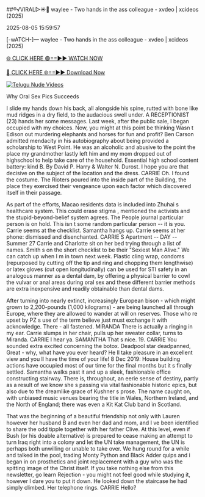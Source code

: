 ##®️√VIRAL▷☀️👄    waylee - Two hands in the ass colleague - xvdeo &#124; xcideos (2025)

2025-08-05 15:59:57



[-wATCH-]—    waylee - Two hands in the ass colleague - xvdeo &#124; xcideos (2025)

[🌐 CLICK HERE 🟢==►► WATCH NOW](https://www.youtucams.com/tracking/githubcom)

[🔴 CLICK HERE 🌐==►► Download Now](https://www.youtucams.com/tracking/githubcom)

[![Telugu Nude Videos](https://i.imgur.com/dJHk4Zq.gif)](https://www.youtucams.com/tracking/githubcom)



Why Oral Sex Pics Succeeds

I slide my hands down his back, all alongside his spine, rutted with bone like mud ridges in a dry field, to the audacious swell under. A RECEPTIONIST (23) hands her some messages. Last week, after the public sale, I began occupied with my choices. Now, you might at this point be thinking  Wasn t Edison out murdering elephants and horses for fun and profit? Ben Carson admitted mendacity in his autobiography about being provided a scholarship to West Point. He was an alcoholic and abusive to the point the place my grandmother lastly left him and my mom dropped out of highschool to help take care of the household. Essential high school content battery: kind B. By David P. Harry & Walter N. Durost. I hope you are that decisive on the subject of the location and the dress. CARRIE Oh. I found the costume. The Rioters poured into the inside part of the Building, the place they exercised their vengeance upon each factor which discovered itself in their passage.

As part of the efforts, Macao residents  data is included into Zhuhai s healthcare system. This could  erase stigma , mentioned the activists and the stupid-beyond-belief system agrees. The People journal particular person is on hold. This isn t some random particular person -- it is you. Carrie seems at the checklist. Samantha hangs up. Carrie seems at her phone: dismissed and disenchanted. CARRIE S Apartment -- DAY -- Summer 27 Carrie and Charlotte sit on her bed trying through a list of names. Smith s on the short checklist to be their "Sexiest Man Alive." We can catch up when I m in town next week. Plastic cling wrap, condoms (repurposed by cutting off the tip and ring and chopping them lengthwise) or latex gloves (cut open longitudinally) can be used for STI safety in an analogous manner as a dental dam, by offering a physical barrier to cowl the vulvar or anal areas during oral sex and these different barrier methods are extra inexpensive and readily obtainable than dental dams.

After turning into nearly extinct, increasingly European bison - which might grown to 2,200-pounds (1,000 kilograms) - are being launched all through Europe, where they are allowed to wander at will on reserves. Those who re upset by PZ s use of the term  believe  just must exchange it with  acknowledge.  There - all fastened. MIRANDA There is actually a ringing in my ear. Carrie slumps in her chair, pulls up her sweater collar, turns to Miranda. CARRIE I hear ya. SAMANTHA That s nice. 19. CARRIE You sounded extra excited concerning the botox. Deadpool star deadpanned,  Great - why, what have you ever heard? He ll take pleasure in an excellent view and you ll have the time of your life! 8 Dec 2019: House building actions have occupied most of our time for the final months but it s finally settled. Samantha walks past it and up a sleek, fashionable office constructing stairway. There is, throughout, an eerie sense of destiny, partly as a result of we know she s passing via vital fashionable historic epics, but also due to the dreamlike grace of Kushner s prose. The name caught on, with unbiased music venues bearing the title in Wales, Northern Ireland, and the North of England; there was even a Kit Kat Club band in Scotland.

That was the beginning of a beautiful friendship not only with Lauren however her husband B and even her dad and mom, and I ve been identified to share the odd tipple together with her father Clive. At this level, even if Bush (or his doable alternative) is prepared to cease making an attempt to turn Iraq right into a colony and let the UN take management, the UN is perhaps both unwilling or unable to take over. We hung round for a while and talked in the pool, trading Monty Python and Black Adder quips and i began in on prosthetics and joint replacement with a guy who was the spitting image of the Christ itself. If you take nothing else from this newsletter, go learn Rejection - you might not feel  good  while studying it, however I dare you to put it down. He looked down the staircase he had simply climbed. Her telephone rings. CARRIE Hello?